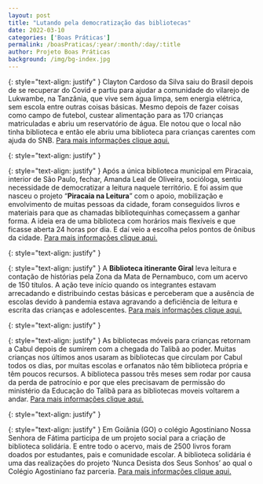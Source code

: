 ```yaml
---
layout: post
title: "Lutando pela democratização das bibliotecas"
date: 2022-03-10
categories: ['Boas Práticas']
permalink: /boasPraticas/:year/:month/:day/:title
author: Projeto Boas Práticas
background: /img/bg-index.jpg
---
```

{: style="text-align: justify" }
Clayton Cardoso da Silva saiu do Brasil depois de se recuperar do Covid e partiu para ajudar a comunidade do vilarejo de Lukwambe, na Tanzânia, que vive sem água limpa, sem energia elétrica, sem escola entre outras coisas básicas. Mesmo depois de fazer coisas como campo de futebol, custear alimentação para as 170 crianças matriculadas e abriu um reservatório de água. Ele notou que o local não tinha biblioteca e então ele abriu uma biblioteca para crianças carentes com ajuda do SNB.
[Para mais informações clique aqui.](https://www.sonoticiaboa.com.br/2021/12/03/ajuda-snb-brasileiro-abre-biblioteca-comunidade-africa/)

{: style="text-align: justify" }


{: style="text-align: justify" }
Após a única biblioteca municipal em Piracaia, interior de São Paulo, fechar, Amanda Leal de Oliveira, socióloga, sentiu necessidade de democratizar a leitura naquele território. E foi assim que nasceu o projeto “**Piracaia na Leitura**” com o apoio, mobilização e envolvimento de muitas pessoas da cidade, foram conseguidos livros e materiais para que as chamadas bibliotequinhas começassem a ganhar forma. A ideia era de uma biblioteca com horários mais flexíveis e que ficasse aberta 24 horas por dia. E daí veio a escolha pelos pontos de ônibus da cidade.
[Para mais informações clique aqui.](https://educacaoeterritorio.org.br/experiencias/piracaia-na-leitura-democratiza-a-literatura-no-interior-de-sao-paulo/)

{: style="text-align: justify" }


{: style="text-align: justify" }
A __Biblioteca itinerante Giral__ leva leitura e contação de histórias pela Zona da Mata de Pernambuco, com um acervo de 150 títulos. A ação teve início quando os integrantes estavam arrecadando e distribuindo cestas básicas e perceberam que a ausência de escolas devido à pandemia estava agravando a deficiência de leitura e escrita das crianças e adolescentes.
[Para mais informações clique aqui.](https://jc.ne10.uol.com.br/cultura/2021/12/14920896-biblioteca-itinerante-circula-por-areas-sem-acesso-a-leitura-em-pernambuco.html)

{: style="text-align: justify" }


{: style="text-align: justify" }
As bibliotecas móveis para crianças retornam a Cabul depois de sumirem com a chegada do Talibã ao poder. Muitas crianças nos últimos anos usaram as bibliotecas que circulam por Cabul todos os dias, por muitas escolas e orfanatos não têm biblioteca própria e têm poucos recursos. A biblioteca passou três meses sem rodar por causa da perda de patrocínio e por que eles precisavam de permissão do ministério da Educação do Talibã para as bibliotecas moveis voltarem a andar.
[Para mais informações clique aqui.](https://g1.globo.com/olha-que-legal/noticia/2021/12/09/bibliotecas-moveis-para-criancas-retornam-a-cabul-depois-de-sumirem-com-a-chegada-do-taliba-ao-poder.ghtml)

{: style="text-align: justify" }


{: style="text-align: justify" }
Em Goiânia (GO) o colégio Agostiniano Nossa Senhora de Fátima participa de um projeto social para a criação de biblioteca solidária. E entre todo o acervo, mais de 2500 livros foram doados por estudantes, pais e comunidade escolar. A biblioteca solidária é uma das realizações do projeto ‘Nunca Desista dos Seus Sonhos’ ao qual o Colégio Agostiniano faz parceria.
[Para mais informações clique aqui.](https://www.dm.com.br/educacao/2021/12/colegio-agostiniano-participa-de-projeto-social-para-a-criacao-de-biblioteca-solidaria/)
